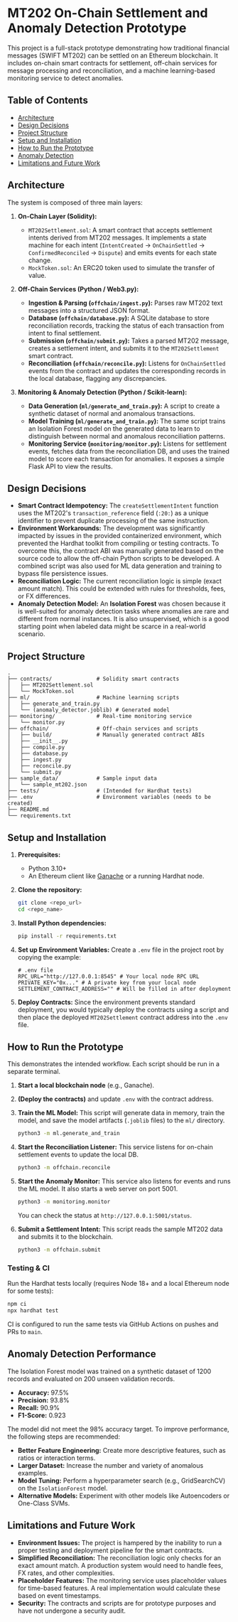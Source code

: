 # MT202 On-Chain Settlement and Anomaly Detection Prototype

This project is a full-stack prototype demonstrating how traditional financial messages (SWIFT MT202) can be settled on an Ethereum blockchain. It includes on-chain smart contracts for settlement, off-chain services for message processing and reconciliation, and a machine learning-based monitoring service to detect anomalies.

## Table of Contents

- [Architecture](#architecture)
- [Design Decisions](#design-decisions)
- [Project Structure](#project-structure)
- [Setup and Installation](#setup-and-installation)
- [How to Run the Prototype](#how-to-run-the-prototype)
- [Anomaly Detection](#anomaly-detection)
- [Limitations and Future Work](#limitations-and-future-work)

## Architecture

The system is composed of three main layers:

1.  **On-Chain Layer (Solidity):**
    -   `MT202Settlement.sol`: A smart contract that accepts settlement intents derived from MT202 messages. It implements a state machine for each intent (`IntentCreated` -> `OnChainSettled` -> `ConfirmedReconciled` -> `Dispute`) and emits events for each state change.
    -   `MockToken.sol`: An ERC20 token used to simulate the transfer of value.

2.  **Off-Chain Services (Python / Web3.py):**
    -   **Ingestion & Parsing (`offchain/ingest.py`):** Parses raw MT202 text messages into a structured JSON format.
    -   **Database (`offchain/database.py`):** A SQLite database to store reconciliation records, tracking the status of each transaction from intent to final settlement.
    -   **Submission (`offchain/submit.py`):** Takes a parsed MT202 message, creates a settlement intent, and submits it to the `MT202Settlement` smart contract.
    -   **Reconciliation (`offchain/reconcile.py`):** Listens for `OnChainSettled` events from the contract and updates the corresponding records in the local database, flagging any discrepancies.

3.  **Monitoring & Anomaly Detection (Python / Scikit-learn):**
    -   **Data Generation (`ml/generate_and_train.py`):** A script to create a synthetic dataset of normal and anomalous transactions.
    -   **Model Training (`ml/generate_and_train.py`):** The same script trains an Isolation Forest model on the generated data to learn to distinguish between normal and anomalous reconciliation patterns.
    -   **Monitoring Service (`monitoring/monitor.py`):** Listens for settlement events, fetches data from the reconciliation DB, and uses the trained model to score each transaction for anomalies. It exposes a simple Flask API to view the results.

## Design Decisions

-   **Smart Contract Idempotency:** The `createSettlementIntent` function uses the MT202's `transaction_reference` field (`:20:`) as a unique identifier to prevent duplicate processing of the same instruction.
-   **Environment Workarounds:** The development was significantly impacted by issues in the provided containerized environment, which prevented the Hardhat toolkit from compiling or testing contracts. To overcome this, the contract ABI was manually generated based on the source code to allow the off-chain Python scripts to be developed. A combined script was also used for ML data generation and training to bypass file persistence issues.
-   **Reconciliation Logic:** The current reconciliation logic is simple (exact amount match). This could be extended with rules for thresholds, fees, or FX differences.
-   **Anomaly Detection Model:** An **Isolation Forest** was chosen because it is well-suited for anomaly detection tasks where anomalies are rare and different from normal instances. It is also unsupervised, which is a good starting point when labeled data might be scarce in a real-world scenario.

## Project Structure

```
.
├── contracts/              # Solidity smart contracts
│   ├── MT202Settlement.sol
│   └── MockToken.sol
├── ml/                     # Machine learning scripts
│   ├── generate_and_train.py
│   └── (anomaly_detector.joblib) # Generated model
├── monitoring/             # Real-time monitoring service
│   └── monitor.py
├── offchain/               # Off-chain services and scripts
│   ├── build/              # Manually generated contract ABIs
│   ├── __init__.py
│   ├── compile.py
│   ├── database.py
│   ├── ingest.py
│   ├── reconcile.py
│   └── submit.py
├── sample_data/            # Sample input data
│   └── sample_mt202.json
├── tests/                  # (Intended for Hardhat tests)
├── .env                    # Environment variables (needs to be created)
├── README.md
└── requirements.txt
```

## Setup and Installation

1.  **Prerequisites:**
    -   Python 3.10+
    -   An Ethereum client like [Ganache](https://trufflesuite.com/ganache/) or a running Hardhat node.

2.  **Clone the repository:**
    ```bash
    git clone <repo_url>
    cd <repo_name>
    ```

3.  **Install Python dependencies:**
    ```bash
    pip install -r requirements.txt
    ```

4.  **Set up Environment Variables:**
    Create a `.env` file in the project root by copying the example:
    ```
    # .env file
    RPC_URL="http://127.0.0.1:8545" # Your local node RPC URL
    PRIVATE_KEY="0x..." # A private key from your local node
    SETTLEMENT_CONTRACT_ADDRESS="" # Will be filled in after deployment
    ```

5.  **Deploy Contracts:**
    Since the environment prevents standard deployment, you would typically deploy the contracts using a script and then place the deployed `MT202Settlement` contract address into the `.env` file.

## How to Run the Prototype

This demonstrates the intended workflow. Each script should be run in a separate terminal.

1.  **Start a local blockchain node** (e.g., Ganache).

2.  **(Deploy the contracts)** and update `.env` with the contract address.

3.  **Train the ML Model:**
    This script will generate data in memory, train the model, and save the model artifacts (`.joblib` files) to the `ml/` directory.
    ```bash
    python3 -m ml.generate_and_train
    ```

4.  **Start the Reconciliation Listener:**
    This service listens for on-chain settlement events to update the local DB.
    ```bash
    python3 -m offchain.reconcile
    ```

5.  **Start the Anomaly Monitor:**
    This service also listens for events and runs the ML model. It also starts a web server on port 5001.
    ```bash
    python3 -m monitoring.monitor
    ```
    You can check the status at `http://127.0.0.1:5001/status`.

6.  **Submit a Settlement Intent:**
    This script reads the sample MT202 data and submits it to the blockchain.
    ```bash
    python3 -m offchain.submit
    ```

### Testing & CI

Run the Hardhat tests locally (requires Node 18+ and a local Ethereum node for some tests):

```bash
npm ci
npx hardhat test
```

CI is configured to run the same tests via GitHub Actions on pushes and PRs to `main`.


## Anomaly Detection Performance

The Isolation Forest model was trained on a synthetic dataset of 1200 records and evaluated on 200 unseen validation records.

-   **Accuracy:** 97.5%
-   **Precision:** 93.8%
-   **Recall:** 90.9%
-   **F1-Score:** 0.923

The model did not meet the 98% accuracy target. To improve performance, the following steps are recommended:
-   **Better Feature Engineering:** Create more descriptive features, such as ratios or interaction terms.
-   **Larger Dataset:** Increase the number and variety of anomalous examples.
-   **Model Tuning:** Perform a hyperparameter search (e.g., GridSearchCV) on the `IsolationForest` model.
-   **Alternative Models:** Experiment with other models like Autoencoders or One-Class SVMs.

## Limitations and Future Work

-   **Environment Issues:** The project is hampered by the inability to run a proper testing and deployment pipeline for the smart contracts.
-   **Simplified Reconciliation:** The reconciliation logic only checks for an exact amount match. A production system would need to handle fees, FX rates, and other complexities.
-   **Placeholder Features:** The monitoring service uses placeholder values for time-based features. A real implementation would calculate these based on event timestamps.
-   **Security:** The contracts and scripts are for prototype purposes and have not undergone a security audit.
```

